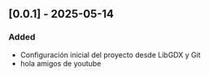 ## [0.0.1] - 2025-05-14
### Added
- Configuración inicial del proyecto desde LibGDX y Git
- hola amigos de youtube
